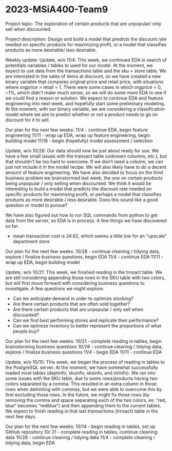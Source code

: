 # 2023-MSiA400-Team9

Project topic: 
The exploration of certain products that are unpopular/ only sell when discounted.

Project description:
Design and build a model that predicts the discount rate needed on specific products for maximizing profit, 
or a model that classifies products as more desirable/ less desirable. 

Weekly update:
Update, w/o 11/4:
This week, we continued EDA in search of potentials variables / tables to used for our model. 
At the moment, we expect to use data from the transactions table and the sku + store table. 
We are interested in the sales of items at discount, so we have created a new binary variable that compares original 
price and retail price, with situations where orgprice > retail = 1. 
There were some cases in which orgprice = 0, ~1%, which didn't make much sense, so we will do some more EDA to see if we could find a reason or solution.
We expect to continue EDA and feature engineering into next week, and hopefully start some preliminary modeling. 
At the moment, with our binary variable, we are considering a classification model where we aim to predict whether or not 
a product needs to go on discount for it to sell.

Our plan for the next few weeks:
11/4 - continue EDA, begin feature engineering
11/11 - wrap up EDA, wrap up feature engineering, begin building model
11/18 - begin (hopefully) model assessment / selection

Update, w/o 10/28:
Our data should now be just about ready for use. 
We have a few small issues with the transact table (unknown columns, etc.), but that shouldn't be too hard to overcome. 
If we don't need a column, we can just not include it in the model recipe. We will also likely have to do a decent amount of feature engineering.
We have also decided to focus on the third business problem we brainstormed last week, the one on certain products being unpopular / only selling when discounted. 
We think it would be interesting to build a model that predicts the discount rate needed on specific products 
for maximizing profit, or perhaps a model that classifies products as more desirable / less desirable. 
Does this sound like a good question or model to pursue?

We have also figured out how to run SQL commands from python to get data from the server, so EDA is in process. 
A few things we have discovered so far:
   + mean transaction cost is 24.62, which seems a little low for an "upscale" department store
   
Our plan for the next few weeks:
10/28 - continue cleaning / tidying data, explore / finalize business questions, begin EDA
11/4 - continue EDA
11/11 - wrap up EDA, begin building model

Update, w/o 10/21:
This week, we finished reading in the trnsact table. We are still considering appending those rows in the SKU table with two colors, 
but will first move forward with considering business questions to investigate. A few questions we might explore:
   + Can we anticipate demand in order to optimize stocking?
   + Are there certain products that are often sold together?
   + Are there certain products that are unpopular / only sell when discounted?
   + Can we find best performing stores and replicate their performance?
   + Can we optimize inventory to better represent the proportions of what people buy?
   
Our plan for the next few weeks:
10/21 - complete reading in tables, begin brainstorming business questions
10/28 - continue cleaning / tidying data, explore / finalize business questions
11/4 - begin EDA
11/11 - continue EDA

Update, w/o 10/10:
This week, we began the process of reading in tables to the PostgreSQL server. At the moment, we have 
somewhat successfully loaded most tables (deptinfo, skuinfo, sksinfo, and strinfo). We ran into some issues with the SKU table, 
due to some rows/products having two colors separated by a comma. This resulted in an extra column in those rows when delimiting with commas, 
but we were able to overcome this by first excluding those rows. In the future, we might fix those rows (by removing the comma and space separating each of the two colors, ex: “red, blue” becomes “redblue”) and then appending them to the current tables. We expect to finish reading in that last transactions (trnsact) table in the next few days.

Our plan for the next few weeks:
10/14 - begin reading in tables, set up GitHub repository
10/ 21 - complete reading in tables, continue cleaning data
10/28 - continue cleaning / tidying data
11/4 - complete cleaning / tidying data, begin EDA



